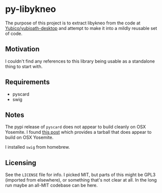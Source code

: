 py-libykneo
===========

The purpose of this project is to extract libykneo from the code at [Yubico/yubioath-desktop](https://github.com/Yubico/yubioath-desktop) and attempt to make it into a mildly reusable set of code.

Motivation
----------

I couldn't find any references to this library being usable as a standalone thing to start with.

Requirements
------------

 * pyscard
 * swig

Notes
-----

The pypi release of `pyscard` does not appear to build cleanly on OSX Yosemite. I found [this post](http://ludovicrousseau.blogspot.com/2014/07/pyscard-unofficial-version-1616.html) which provides a tarball that does appear to build on OSX Yosemite.

I installed `swig` from homebrew.

Licensing
---------

See the `LICENSE` file for info. I picked MIT, but parts of this might be GPL3 (imported from elsewhere), or something that's not clear at all. In the long run maybe an all-MIT codebase can be here.
